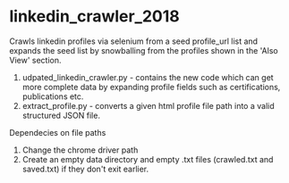 # linkedin_crawler_2018
Crawls linkedin profiles via selenium from a seed profile_url list and expands the seed list by snowballing from the profiles shown in the 'Also View' section.
1. udpated_linkedin_crawler.py - contains the new code which can get more complete data by expanding profile fields such as certifications, publications etc.
2. extract_profile.py - converts a given html profile file path into a valid structured JSON file.

Dependecies on file paths
1. Change the chrome driver path 
2. Create an empty data directory and empty .txt files (crawled.txt and saved.txt) if they don't exit earlier.
